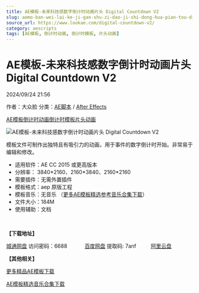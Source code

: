 ```yaml
---
title: AE模板-未来科技感数字倒计时动画片头 Digital Countdown V2
slug: aemo-ban-wei-lai-ke-ji-gan-shu-zi-dao-ji-shi-dong-hua-pian-tou-digital-countdown-v2
source_url: https://www.lookae.com/digital-countdown-v2/
category: aescripts
tags: [AE模板, 倒计时动画, 倒计时模板, 片头动画]
---
```

# AE模板-未来科技感数字倒计时动画片头 Digital Countdown V2

2024/09/24 21:56

作者：大众脸
分类：[AE脚本](https://www.lookae.com/after-effects/aescripts/) / [After Effects](https://www.lookae.com/after-effects/)

[AE模板](https://www.lookae.com/tag/ae%e6%a8%a1%e6%9d%bf/)[倒计时动画](https://www.lookae.com/tag/%e5%80%92%e8%ae%a1%e6%97%b6%e5%8a%a8%e7%94%bb/)[倒计时模板](https://www.lookae.com/tag/%e5%80%92%e8%ae%a1%e6%97%b6%e6%a8%a1%e6%9d%bf/)[片头动画](https://www.lookae.com/tag/%e7%89%87%e5%a4%b4%e5%8a%a8%e7%94%bb/)

![AE模板-未来科技感数字倒计时动画片头 Digital Countdown V2](https://www.lookae.com/wp-content/uploads/2024/09/54470975.jpg "AE模板-未来科技感数字倒计时动画片头 Digital Countdown V2-LookAE.com")

模板文件可制作出独特且有吸引力的动画，用于事件的数字倒计时开始。非常易于编辑和修改。

* 适用软件：AE CC 2015 或更高版本
* 分辨率： 3840\*2160、2160\*3840、2160\*2160
* 需要插件：无需外置插件
* 模板格式：aep 原版工程
* 模板音乐：无音乐 （[更多AE模板精选参考音乐合集下载](https://item.taobao.com/item.htm?spm=a1z10.1.w4004-2793089344.4.MUvxbV&id=37289930486)）
* 文件大小：184M
* 使用辅助：文档

[﻿](https://cloud.video.taobao.com/play/u/null/p/1/e/6/t/1/483804455777.mp4)

**【下载地址】**

[城通网盘](https://url70.ctfile.com/f/2827370-1374196039-509157?p=4431) 访问密码：6688            [百度网盘](https://pan.baidu.com/s/10YAW0Af2Iwsbu97tNDIJPQ?pwd=7anf) 提取码: 7anf          [阿里云盘](https://www.alipan.com/s/2NGvNNvPqoH)

**【其他相关】**

[更多精品AE模板下载](https://www.lookae.com/after-effects/other-after-effects/)

[AE模板精选音乐合集下载](https://item.taobao.com/item.htm?spm=a1z10.1.w4004-2793089344.4.MUvxbV&id=37289930486)
